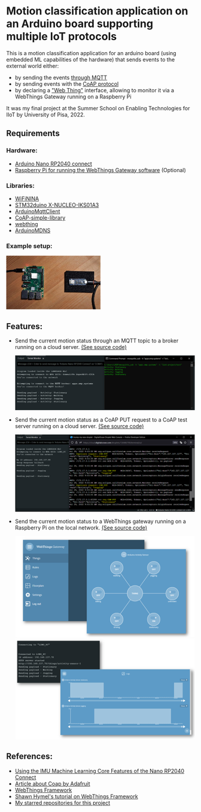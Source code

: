 # Motion classification application on an Arduino board supporting multiple IoT protocols

This is a motion classification application for an arduino board  (using embedded ML capabilities of the hardware) that sends events to the external world either: 

- by sending the events [through MQTT](./mqtt_version)
- by sending events with the [CoAP protocol](./coap_version/)
- by declaring a ["Web Thing"](./webthings_version/) interface, allowing to monitor it via a WebThings Gateway running on a Raspberry Pi

It was my final project at the Summer School on Enabling Technologies for IIoT by University of Pisa, 2022.

## Requirements
### Hardware:
- [Arduino Nano RP2040 connect](https://docs.arduino.cc/hardware/nano-rp2040-connect)
- [Raspberry Pi for running the WebThings Gateway software](https://webthings.io/docs/gateway-getting-started-guide.html) (Optional)

### Libraries:
- [WiFiNINA](https://www.arduino.cc/reference/en/libraries/wifinina/)
- [STM32duino X-NUCLEO-IKS01A3](https://www.arduino.cc/reference/en/libraries/stm32duino-x-nucleo-iks01a3/3)
- [ArduinoMqttClient](https://www.arduino.cc/reference/en/libraries/arduinomqttclient/)
- [CoAP-simple-library](https://www.arduino.cc/reference/en/libraries/coap-simple-library/)
- [webthing](https://webthings.io/framework/)
- [ArduinoMDNS](https://github.com/arduino-libraries/ArduinoMDNS)

### Example setup:

<img src="./img/setup.jpg" width="50%">

## Features:

- Send the current motion status through an MQTT topic to a broker running on a cloud server. [(See source code)](https://github.com/linomp/rp2040-webthing/blob/main/mqtt_version/mqtt_version.ino)

  ![](./img/demoMqtt.PNG)

- Send the current motion status as a CoAP PUT request to a CoAP test server running on a cloud server. [(See source code)](https://github.com/linomp/rp2040-webthing/blob/main/coap_version/coap_version.ino)

  ![](./img/demoCoap.PNG)

- Send the current motion status to a WebThings gateway running on a Raspberry Pi on the local network. [(See source code)](https://github.com/linomp/rp2040-webthing/blob/main/webthings_version/webthings_version.ino)

    ![](./img/dashboard.PNG)
    ![](./img/logs.PNG)


## References:

- [Using the IMU Machine Learning Core Features of the Nano RP2040 Connect](https://docs.arduino.cc/tutorials/nano-rp2040-connect/rp2040-imu-advanced)
- [Article about Coap by Adafruit](https://learn.adafruit.com/alltheiot-protocols/coap)
- [WebThings Framework](https://webthings.io/framework/)
- [Shawn Hymel's tutorial on WebThings Framework](https://www.youtube.com/watch?v=papxaeII0vo)
- [My starred repositories for this project](https://github.com/stars/linomp/lists/iiot-summer-school-project)
